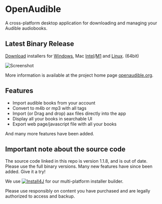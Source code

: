 # OpenAudible
A cross-platform desktop application for downloading and managing your Audible audiobooks.

## Latest Binary Release

[Download](https://openaudible.org) installers for [Windows](https://openaudible.org/latest/OpenAudible_win.exe), Mac [Intel](https://openaudible.org/latest/OpenAudible_mac.dmg)/[M1](https://openaudible.org/latest/OpenAudible_mac_aarch64.dmg) and [Linux](https://openaudible.org/latest/OpenAudible_x86_64.AppImage). (64bit)

![Screenshot](screenshot.png)

More information is available at the project home page [openaudible.org](http://openaudible.org).

## Features
- Import audible books from your account
- Convert to m4b or mp3 with all tags
- Import (or Drag and drop) aax files directly into the app
- Display all your books in searchable UI
- Export web page/javascript file with all your books

And many more features have been added.

## Important note about the source code
The source code linked in this repo is version 1.1.8, and is out of date. Please use the full binary versions. Many new features have since been added. Give it a try!

We use [![Install4J](https://www.ej-technologies.com/images/product_banners/install4j_small.png)](https://www.ej-technologies.com/products/install4j/overview.html) for our multi-platform installer builder.


Please use responsibly on content you have purchased and are legally authorized to access and backup.
